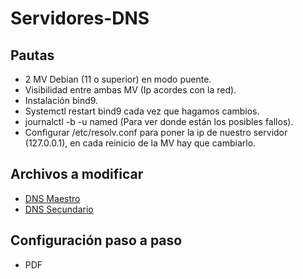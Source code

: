 # Servidores-DNS

## Pautas

 * 2 MV Debian (11 o superior) en modo puente.
 * Visibilidad entre ambas MV (Ip acordes con la red).
 * Instalación bind9.
 * Systemctl restart bind9 cada vez que hagamos cambios.
 * journalctl -b -u named (Para ver donde están los posibles fallos).
 * Configurar /etc/resolv.conf para poner la ip de nuestro servidor (127.0.0.1), en cada reinicio de la MV hay que cambiarlo.

 ## Archivos a modificar

 * [DNS Maestro](https://github.com/juanASIR/Servidores-DNS/tree/main/DNS%20Maestro)
 * [DNS Secundario](https://github.com/juanASIR/Servidores-DNS/tree/main/DNS%20Secundario)

 ## Configuración paso a paso

 * PDF

